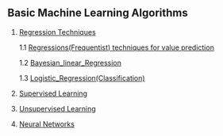 ## Basic Machine Learning Algorithms

1. [ Regression Techniques ](https://github.com/AI-Curiosity/Artificial-Intelligence-HOW_COMPUTERS_THINK-master/tree/master/1.%20Introduction%20to%20Basic%20Machine%20Learning%20Algorithms/Regression%20Techniques)
   
   1.1 [Regressions(Frequentist) techniques for value prediction](https://github.com/AI-Curiosity/Artificial-Intelligence-HOW_COMPUTERS_THINK-master/blob/master/1.%20Introduction%20to%20Machine%20Learning%20Algorithms/Regression%20Techniques/Regressions(Frequentist)%20for%20value%20prediction.ipynb)
   
   1.2 [Bayesian_linear_Regression](https://github.com/AI-Curiosity/Artificial-Intelligence-HOW_COMPUTERS_THINK-master/blob/master/1.%20Introduction%20to%20Machine%20Learning%20Algorithms/Regression%20Techniques/Bayesian_Linear_Regression.ipynb)
   
   1.3 [Logistic_Regression(Classification)](https://github.com/AI-Curiosity/Artificial-Intelligence-HOW_COMPUTERS_THINK-master/blob/master/1.%20Introduction%20to%20Machine%20Learning%20Algorithms/Regression%20Techniques/Logistic%20Regression(Classification).ipynb)


2. [Supervised Learning](https://github.com/AI-Curiosity/Artificial-Intelligence-HOW_COMPUTERS_THINK-master/tree/master/1.%20Introduction%20to%20Basic%20Machine%20Learning%20Algorithms/Supervised%20Learning)

3. [Unsupervised Learning](https://github.com/AI-Curiosity/Artificial-Intelligence-HOW_COMPUTERS_THINK-master/tree/master/1.%20Introduction%20to%20Basic%20Machine%20Learning%20Algorithms/Unsupervised%20Learning)

4. [Neural Networks](https://github.com/AI-Curiosity/Artificial-Intelligence-HOW_COMPUTERS_THINK-master/tree/master/1.%20Introduction%20to%20Basic%20Machine%20Learning%20Algorithms/Neural%20Networks)
